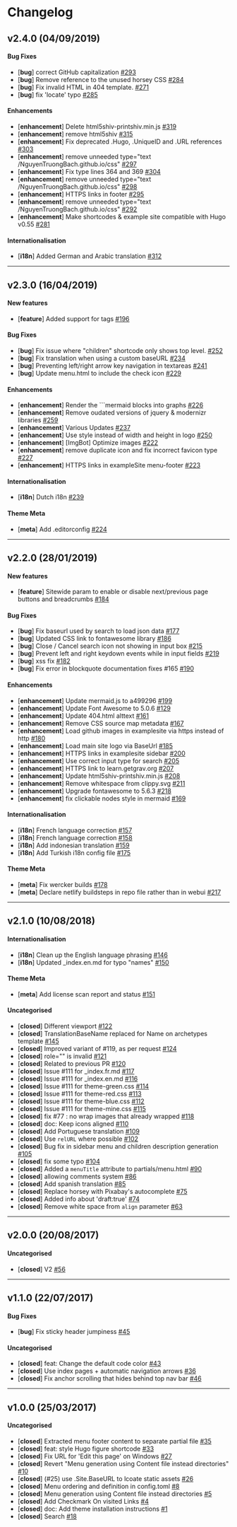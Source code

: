 # Changelog

## v2.4.0 (04/09/2019)

#### Bug Fixes

- [**bug**] correct GitHub capitalization [#293](https://github.com/matcornic/hugo-theme-learn/pull/293)
- [**bug**] Remove reference to the unused horsey CSS [#284](https://github.com/matcornic/hugo-theme-learn/pull/284)
- [**bug**] Fix invalid HTML in 404 template. [#271](https://github.com/matcornic/hugo-theme-learn/pull/271)
- [**bug**] fix 'locate' typo [#285](https://github.com/matcornic/hugo-theme-learn/pull/285)

#### Enhancements

- [**enhancement**] Delete html5shiv-printshiv.min.js [#319](https://github.com/matcornic/hugo-theme-learn/pull/319)
- [**enhancement**] remove html5shiv [#315](https://github.com/matcornic/hugo-theme-learn/pull/315)
- [**enhancement**] Fix deprecated .Hugo, .UniqueID and .URL references [#303](https://github.com/matcornic/hugo-theme-learn/pull/303)
- [**enhancement**] remove unneeded type="text
  /NguyenTruongBach.github.io/css" [#297](https://github.com/matcornic/hugo-theme-learn/pull/297)
- [**enhancement**] Fix type lines 364 and 369 [#304](https://github.com/matcornic/hugo-theme-learn/pull/304)
- [**enhancement**] remove unneeded type="text
  /NguyenTruongBach.github.io/css" [#298](https://github.com/matcornic/hugo-theme-learn/pull/298)
- [**enhancement**] HTTPS links in footer [#295](https://github.com/matcornic/hugo-theme-learn/pull/295)
- [**enhancement**] remove unneeded type="text
  /NguyenTruongBach.github.io/css" [#292](https://github.com/matcornic/hugo-theme-learn/pull/292)
- [**enhancement**] Make shortcodes & example site compatible with Hugo v0.55 [#281](https://github.com/matcornic/hugo-theme-learn/pull/281)

#### Internationalisation

- [**i18n**] Added German and Arabic translation [#312](https://github.com/matcornic/hugo-theme-learn/pull/312)

---

## v2.3.0 (16/04/2019)

#### New features

- [**feature**] Added support for tags [#196](https://github.com/matcornic/hugo-theme-learn/pull/196)

#### Bug Fixes

- [**bug**] Fix issue where "children" shortcode only shows top level. [#252](https://github.com/matcornic/hugo-theme-learn/pull/252)
- [**bug**] Fix translation when using a custom baseURL [#234](https://github.com/matcornic/hugo-theme-learn/pull/234)
- [**bug**] Preventing left/right arrow key navigation in textareas [#241](https://github.com/matcornic/hugo-theme-learn/pull/241)
- [**bug**] Update menu.html to include the check icon [#229](https://github.com/matcornic/hugo-theme-learn/pull/229)

#### Enhancements

- [**enhancement**] Render the ```mermaid blocks into graphs [#226](https://github.com/matcornic/hugo-theme-learn/pull/226)
- [**enhancement**] Remove oudated versions of jquery & modernizr libraries [#259](https://github.com/matcornic/hugo-theme-learn/pull/259)
- [**enhancement**] Various Updates [#237](https://github.com/matcornic/hugo-theme-learn/pull/237)
- [**enhancement**] Use style instead of width and height in logo [#250](https://github.com/matcornic/hugo-theme-learn/pull/250)
- [**enhancement**] [ImgBot] Optimize images [#222](https://github.com/matcornic/hugo-theme-learn/pull/222)
- [**enhancement**] remove duplicate icon and fix incorrect favicon type [#227](https://github.com/matcornic/hugo-theme-learn/pull/227)
- [**enhancement**] HTTPS links in exampleSite menu-footer [#223](https://github.com/matcornic/hugo-theme-learn/pull/223)

#### Internationalisation

- [**i18n**] Dutch i18n [#239](https://github.com/matcornic/hugo-theme-learn/pull/239)

#### Theme Meta

- [**meta**] Add .editorconfig [#224](https://github.com/matcornic/hugo-theme-learn/pull/224)

---

## v2.2.0 (28/01/2019)

#### New features

- [**feature**] Sitewide param to enable or disable next/previous page buttons and breadcrumbs [#184](https://github.com/matcornic/hugo-theme-learn/pull/184)

#### Bug Fixes

- [**bug**] Fix baseurl used by search to load json data [#177](https://github.com/matcornic/hugo-theme-learn/pull/177)
- [**bug**] Updated CSS link to fontawesome library [#186](https://github.com/matcornic/hugo-theme-learn/pull/186)
- [**bug**] Close / Cancel search icon not showing in input box [#215](https://github.com/matcornic/hugo-theme-learn/pull/215)
- [**bug**] Prevent left and right keydown events while in input fields [#219](https://github.com/matcornic/hugo-theme-learn/pull/219)
- [**bug**] xss fix [#182](https://github.com/matcornic/hugo-theme-learn/pull/182)
- [**bug**] Fix error in blockquote documentation fixes #165 [#190](https://github.com/matcornic/hugo-theme-learn/pull/190)

#### Enhancements

- [**enhancement**] Update mermaid.js to a499296 [#199](https://github.com/matcornic/hugo-theme-learn/pull/199)
- [**enhancement**] Update Font Awesome to 5.0.6 [#129](https://github.com/matcornic/hugo-theme-learn/pull/129)
- [**enhancement**] Update 404.html alttext [#161](https://github.com/matcornic/hugo-theme-learn/pull/161)
- [**enhancement**] Remove CSS source map metadata [#167](https://github.com/matcornic/hugo-theme-learn/pull/167)
- [**enhancement**] Load github images in examplesite via https instead of http [#180](https://github.com/matcornic/hugo-theme-learn/pull/180)
- [**enhancement**] Load main site logo via BaseUrl [#185](https://github.com/matcornic/hugo-theme-learn/pull/185)
- [**enhancement**] HTTPS links in examplesite sidebar [#200](https://github.com/matcornic/hugo-theme-learn/pull/200)
- [**enhancement**] Use correct input type for search [#205](https://github.com/matcornic/hugo-theme-learn/pull/205)
- [**enhancement**] HTTPS link to learn.getgrav.org [#207](https://github.com/matcornic/hugo-theme-learn/pull/207)
- [**enhancement**] Update html5shiv-printshiv.min.js [#208](https://github.com/matcornic/hugo-theme-learn/pull/208)
- [**enhancement**] Remove whitespace from clippy.svg [#211](https://github.com/matcornic/hugo-theme-learn/pull/211)
- [**enhancement**] Upgrade fontawesome to 5.6.3 [#218](https://github.com/matcornic/hugo-theme-learn/pull/218)
- [**enhancement**] fix clickable nodes style in mermaid [#169](https://github.com/matcornic/hugo-theme-learn/pull/169)

#### Internationalisation

- [**i18n**] French language correction [#157](https://github.com/matcornic/hugo-theme-learn/pull/157)
- [**i18n**] French language correction [#158](https://github.com/matcornic/hugo-theme-learn/pull/158)
- [**i18n**] Add indonesian translation [#159](https://github.com/matcornic/hugo-theme-learn/pull/159)
- [**i18n**] Add Turkish i18n config file [#175](https://github.com/matcornic/hugo-theme-learn/pull/175)

#### Theme Meta

- [**meta**] Fix wercker builds [#178](https://github.com/matcornic/hugo-theme-learn/pull/178)
- [**meta**] Declare netlify buildsteps in repo file rather than in webui [#217](https://github.com/matcornic/hugo-theme-learn/pull/217)

---

## v2.1.0 (10/08/2018)

#### Internationalisation

- [**i18n**] Clean up the English language phrasing [#146](https://github.com/matcornic/hugo-theme-learn/pull/146)
- [**i18n**] Updated \_index.en.md for typo "names" [#150](https://github.com/matcornic/hugo-theme-learn/pull/150)

#### Theme Meta

- [**meta**] Add license scan report and status [#151](https://github.com/matcornic/hugo-theme-learn/pull/151)

#### Uncategorised

- [**closed**] Different viewport [#122](https://github.com/matcornic/hugo-theme-learn/pull/122)
- [**closed**] TranslationBaseName replaced for Name on archetypes template [#145](https://github.com/matcornic/hugo-theme-learn/pull/145)
- [**closed**] Improved variant of #119, as per request [#124](https://github.com/matcornic/hugo-theme-learn/pull/124)
- [**closed**] role="" is invalid [#121](https://github.com/matcornic/hugo-theme-learn/pull/121)
- [**closed**] Related to previous PR [#120](https://github.com/matcornic/hugo-theme-learn/pull/120)
- [**closed**] Issue #111 for \_index.fr.md [#117](https://github.com/matcornic/hugo-theme-learn/pull/117)
- [**closed**] Issue #111 for \_index.en.md [#116](https://github.com/matcornic/hugo-theme-learn/pull/116)
- [**closed**] Issue #111 for theme-green.css [#114](https://github.com/matcornic/hugo-theme-learn/pull/114)
- [**closed**] Issue #111 for theme-red.css [#113](https://github.com/matcornic/hugo-theme-learn/pull/113)
- [**closed**] Issue #111 for theme-blue.css [#112](https://github.com/matcornic/hugo-theme-learn/pull/112)
- [**closed**] Issue #111 for theme-mine.css [#115](https://github.com/matcornic/hugo-theme-learn/pull/115)
- [**closed**] fix #77 : no wrap images that already wrapped [#118](https://github.com/matcornic/hugo-theme-learn/pull/118)
- [**closed**] doc: Keep icons aligned [#110](https://github.com/matcornic/hugo-theme-learn/pull/110)
- [**closed**] Add Portuguese translation [#109](https://github.com/matcornic/hugo-theme-learn/pull/109)
- [**closed**] Use `relURL` where possible [#102](https://github.com/matcornic/hugo-theme-learn/pull/102)
- [**closed**] Bug fix in sidebar menu and children description generation [#105](https://github.com/matcornic/hugo-theme-learn/pull/105)
- [**closed**] fix some typo [#104](https://github.com/matcornic/hugo-theme-learn/pull/104)
- [**closed**] Added a `menuTitle` attribute to partials/menu.html [#90](https://github.com/matcornic/hugo-theme-learn/pull/90)
- [**closed**] allowing comments system [#86](https://github.com/matcornic/hugo-theme-learn/pull/86)
- [**closed**] Add spanish translation [#85](https://github.com/matcornic/hugo-theme-learn/pull/85)
- [**closed**] Replace horsey with Pixabay's autocomplete [#75](https://github.com/matcornic/hugo-theme-learn/pull/75)
- [**closed**] Added info about 'draft:true' [#74](https://github.com/matcornic/hugo-theme-learn/pull/74)
- [**closed**] Remove white space from `align` parameter [#63](https://github.com/matcornic/hugo-theme-learn/pull/63)

---

## v2.0.0 (20/08/2017)

#### Uncategorised

- [**closed**] V2 [#56](https://github.com/matcornic/hugo-theme-learn/pull/56)

---

## v1.1.0 (22/07/2017)

#### Bug Fixes

- [**bug**] Fix sticky header jumpiness [#45](https://github.com/matcornic/hugo-theme-learn/pull/45)

#### Uncategorised

- [**closed**] feat: Change the default code color [#43](https://github.com/matcornic/hugo-theme-learn/pull/43)
- [**closed**] Use index pages + automatic navigation arrows [#36](https://github.com/matcornic/hugo-theme-learn/pull/36)
- [**closed**] Fix anchor scrolling that hides behind top nav bar [#46](https://github.com/matcornic/hugo-theme-learn/pull/46)

---

## v1.0.0 (25/03/2017)

#### Uncategorised

- [**closed**] Extracted menu footer content to separate partial file [#35](https://github.com/matcornic/hugo-theme-learn/pull/35)
- [**closed**] feat: style Hugo figure shortcode [#33](https://github.com/matcornic/hugo-theme-learn/pull/33)
- [**closed**] Fix URL for 'Edit this page' on Windows [#27](https://github.com/matcornic/hugo-theme-learn/pull/27)
- [**closed**] Revert "Menu generation using Content file instead directories" [#10](https://github.com/matcornic/hugo-theme-learn/pull/10)
- [**closed**] (#25) use .Site.BaseURL to lcoate static assets [#26](https://github.com/matcornic/hugo-theme-learn/pull/26)
- [**closed**] Menu ordering and definition in config.toml [#8](https://github.com/matcornic/hugo-theme-learn/pull/8)
- [**closed**] Menu generation using Content file instead directories [#5](https://github.com/matcornic/hugo-theme-learn/pull/5)
- [**closed**] Add Checkmark On visited Links [#4](https://github.com/matcornic/hugo-theme-learn/pull/4)
- [**closed**] doc: Add theme installation instructions [#1](https://github.com/matcornic/hugo-theme-learn/pull/1)
- [**closed**] Search [#18](https://github.com/matcornic/hugo-theme-learn/pull/18)
